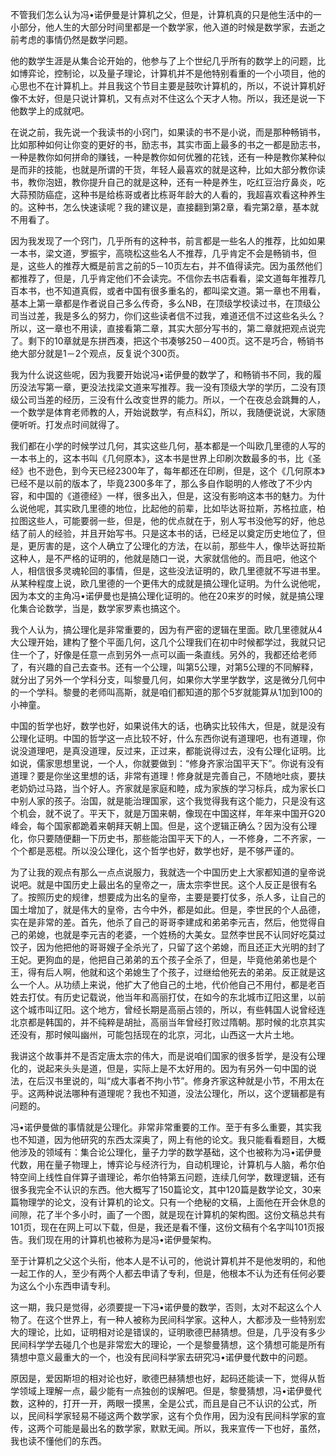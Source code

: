 不管我们怎么认为冯•诺伊曼是计算机之父，但是，计算机真的只是他生活中的一小部分，他人生的大部分时间里都是一个数学家，他入道的时候是数学家，去逝之前考虑的事情仍然是数学问题。

他的数学生涯是从集合论开始的，他参与了上个世纪几乎所有的数学上的问题，比如博弈论，控制论，以及量子理论，计算机并不是他特别看重的一个小项目，他的心思也不在计算机上。并且我这个节目主要是鼓吹计算机的，所以，不说计算机好像不太好，但是只说计算机，又有点对不住这么个天才人物。所以，我还是说一下他数学上的成就吧。

在说之前，我先说一个我读书的小窍门，如果读的书不是小说，而是那种畅销书，比如那种如何让你变的更好的书，励志书，其实市面上最多的书之一都是励志书，一种是教你如何拼命的赚钱，一种是教你如何优雅的花钱，还有一种是教你某种似是而非的技能，也就是所谓的干货，年轻人最喜欢的就是这种，比如大部分教你读书，教你泡妞，教你提升自己的就是这种，还有一种是养生，吃红豆治疗鼻炎，吃大蒜预防癌症，这种书是给栋哥或者比栋哥年龄大的人看的，我超喜欢看这种养生的。这种书，怎么快速读呢？我的建议是，直接翻到第2章，看完第2章，基本就不用看了。

因为我发现了一个窍门，几乎所有的这种书，前言都是一些名人的推荐，比如如果一本书，梁文道，罗振宇，高晓松这些名人不推荐，几乎肯定不会是畅销书，但是，这些人的推荐大概是前言之前的5－10页左右，并不值得读完。因为虽然他们都推荐了，但是，几乎肯定他们不会读完。不信你去书店看看，梁文道每年推荐几百本书，也不知道真假，或者中国有很多重名的，都叫梁文道。第一章也不用看，基本上第一章都是作者说自己多么传奇，多么NB，在顶级学校读过书，在顶级公司当过差，我是多么的努力，你们这些读者信不过我，难道还信不过这些名头么？所以，这一章也不用读，直接看第二章，其实大部分写书的，第二章就把观点说完了。剩下的10章就是东拼西凑，把这个书凑够250－400页。这不是巧合，畅销书绝大部分就是1－2个观点，反复说个300页。

我为什么说这些呢，因为我要开始说冯•诺伊曼的数学了，和畅销书不同，我的履历没法写第一章，更没法找梁文道来写推荐。我一没有顶级大学的学历，二没有顶级公司当差的经历，三没有什么改变世界的能力。所以，一个在夜总会跳舞的人，一个数学是体育老师教的人，开始说数学，有点科幻，所以，我随便说说，大家随便听听。打发点时间就得了。

我们都在小学的时候学过几何，其实这些几何，基本都是一个叫欧几里德的人写的一本书上的，这本书叫《几何原本》，这本书是世界上印刷次数最多的书，比《圣经》也不逊色，到今天已经2300年了，每年都还在印刷，但是，这个《几何原本》已经不是以前的版本了，毕竟2300多年了，那么多自作聪明的人修改了不少内容，和中国的《道德经》一样，很多出入，但是，这没有影响这本书的魅力。为什么说他呢，其实欧几里德的地位，比起他的前辈，比如毕达哥拉斯，苏格拉底，柏拉图这些人，可能要弱一些，但是，他的优点就在于，别人写书没他写的好，他总结了前人的经验，并且开始写书。只是这本书的话，已经足以奠定历史地位了，但是，更厉害的是，这个人确立了公理化的方法，在以前，那些牛人，像毕达哥拉斯这种人，是不严格的证明的，他就是随口一说，大家就信他的。而且吧，他这个人，相信很多灵魂轮回的事情，但是，这些没法证明的，欧几里德就不写进书里。从某种程度上说，欧几里德的一个更伟大的成就是搞公理化证明。为什么说他呢，因为本文的主角冯•诺伊曼也是搞公理化证明的。他在20来岁的时候，就是搞公理化集合论数学，当是，数学家罗素也搞这个。

我个人认为，搞公理化是非常重要的，因为有严密的逻辑在里面。欧几里德就从4大公理开始，建构了整个平面几何，这几个公理我们在初中时候都学过，我就只记住一个了，好像是任意一点到另外一点可以画一条直线。另外的，我都还给老师了，有兴趣的自己去查书。还有一个公理，叫第5公理，对第5公理的不同解释，就分出了另外一个学科分支，叫黎曼几何，如果你大学里学数学，这是微分几何中的一个学科。黎曼的老师叫高斯，就是咱们都知道的那个5岁就能算从1加到100的小神童。

中国的哲学也好，数学也好，如果说伟大的话，也确实比较伟大，但是，就是没有公理化证明。中国的哲学这一点比较不好，什么东西你说有道理吧，也有道理，你说没道理吧，是真没道理，反过来，正过来，都能说得过去，没有公理化证明。比如说，儒家思想里说，一个人，你就要做到：“修身齐家治国平天下”。你说有没有道理？要是你坐这里想的话，非常有道理！修身就是完善自己，不随地吐痰，要扶老奶奶过马路，当个好人。齐家就是家庭和睦，成为家族的学习标兵，成为家长口中别人家的孩子。治国，就是能治理国家，这个我觉得我有这个能力，只是没有这个机会，就不说了。平天下，就是万国来朝，像现在中国这样，年年来中国开G20峰会，每个国家都跪着来朝拜天朝上国。但是，这个逻辑正确么？因为没有公理化，你只要随便翻一下历史书，那些能治国平天下的人，一不修身，二不齐家，一个个都是恶棍。所以没公理化，这个哲学也好，数学也好，是不够严谨的。

为了让我的观点有那么一点点说服力，我就选一个中国历史上大家都知道的皇帝说说吧。就是中国历史上最出名的皇帝之一，唐太宗李世民。这个人反正是很有名了。按照历史的规律，想要成为出名的皇帝，主要是要打仗多，杀人多，让自己的国土增加了，就是伟大的皇帝，古今中外，都是如此。但是，李世民的个人品德，实在是非常的差。首先，他杀了自己的哥哥李建成和弟弟李元吉，然后，他觉得自己的弟媳，也就是李元吉的老婆，一个姓杨的大美女。显然李世民不认同好吃莫过饺子，因为他把他的哥哥嫂子全杀光了，只留了这个弟媳，而且还正大光明的封了王妃。更狗血的是，他把自己弟弟的五个孩子全杀了，但是，毕竟他弟弟也是个王，得有后人啊，他就和这个弟媳生了个孩子，过继给他死去的弟弟。反正就是这么一个人。从功绩上来说，他扩大了他自己的土地，代价他自己不用付，都是老百姓去打仗。有历史记载说，他当年和高丽打仗，在如今的东北城市辽阳这里，以前这个城市叫辽阳。这个地方，曾经长期是高丽占领的，所以，有些韩国人说曾经连北京都是韩国的，并不纯粹是胡扯，高丽当年曾经打败过隋朝。那时候的北京其实还没有，那时候叫幽州，可能包括现在的北京，河北，山西这一大片土地。

我讲这个故事并不是否定唐太宗的伟大，而是说咱们国家的很多哲学，是没有公理化的，说起来头头是道，但是，实际上是不太好用的。因为有另外一句中国的说法，在后汉书里说的，叫“成大事者不拘小节”。修身齐家这种就是小节，不用太在乎。这两种说法哪种有道理呢？我也不知道，没法公理化，所以，这个逻辑都是有问题的。

冯•诺伊曼做的事情就是公理化。非常非常重要的工作。至于有多么重要，其实我也不知道，因为他研究的东西太深奥了，网上有他的论文。我只能看看题目，大概他涉及的领域有：集合论公理化，量子力学的数学基础，这个也被称为冯•诺伊曼代数，用在量子物理上，博弈论与经济行为，自动机理论，计算机与人脑，希尔伯特空间上线性自伴算子谱理论，希尔伯特第五问题，连续几何学，数理逻辑，还有很多我完全不认识的东西。他大概写了150篇论文，其中120篇是数学论文，30来篇物理学的论文，没有计算机的论文。只有一个绝秘的文稿，上面他在开会休息的间隙，花了半个多小时，画了一个图，就是现在计算机的架构图。这份文稿总共有101页，现在在网上可以下载，但是，我还是看不懂，这份文稿有个名字叫101页报告。我们现在用的计算机也被称为是冯•诺伊曼架构。

至于计算机之父这个头衔，他本人是不认可的，他说计算机并不是他发明的，和他一起工作的人，至少有两个人都去申请了专利，但是，他根本不认为还有任何必要为这么个小东西申请专利。

这一期，我只是觉得，必须要提一下冯•诺伊曼的数学，否则，太对不起这么个人物了。在这个世界上，有一种人被称为民间科学家。这种人，大都涉及一些特别宏大的理论，比如，证明相对论是错误的，证明歌德巴赫猜想。但是，几乎没有多少民间科学学去碰几个也是非常宏大的理论，一个是黎曼猜想，这个猜想可能是所有猜想中意义最重大的一个，也没有民间科学家去研究冯•诺伊曼代数中的问题。

原因是，爱因斯坦的相对论也好，歌德巴赫猜想也好，起码还能读一下，觉得从哲学领域上理解一点，最少能有一点独创的误解吧。但是，黎曼猜想，冯•诺伊曼代数，这种的，打开一开，两眼一摸黑，全是公式，而且是自己不认识的公式，所以，民间科学家轻易不碰这两个数学家，这有个负作用，因为没有民间科学家的宣传，这两个可能是最出名的数学家，默默无闻。所以，我来宣传一下也好，虽然，我也读不懂他们的东西。
